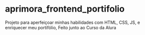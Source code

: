 # aprimora_frontend_portifolio
Projeto para aperfeiçoar minhas habilidades com HTML, CSS, JS, e enriquecer meu portifólio, Feito junto ao Curso da Alura

